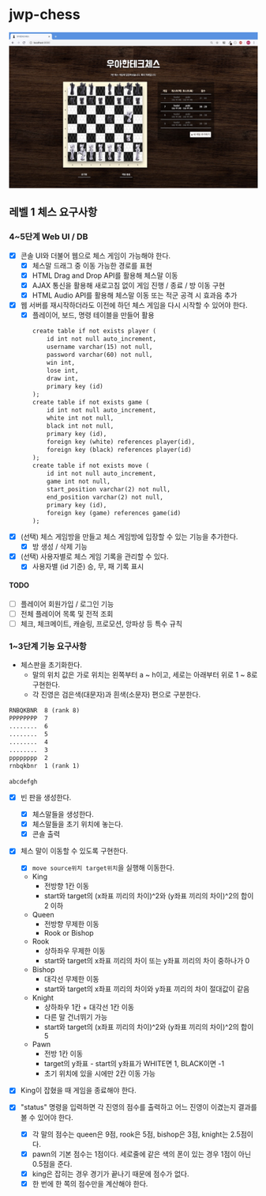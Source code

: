 # jwp-chess

![chess_web_ui_screenshot](./screenshot.jpg)

## 레벨 1 체스 요구사항

### 4~5단계 Web UI / DB

- [x] 콘솔 UI와 더불어 웹으로 체스 게임이 가능해야 한다.
    - [x] 체스말 드래그 중 이동 가능한 경로를 표현
    - [x] HTML Drag and Drop API를 활용해 체스말 이동
    - [x] AJAX 통신을 활용해 새로고침 없이 게임 진행 / 종료 / 방 이동 구현
    - [x] HTML Audio API를 활용해 체스말 이동 또는 적군 공격 시 효과음 추가

- [x] 웹 서버를 재시작하더라도 이전에 하던 체스 게임을 다시 시작할 수 있어야 한다.
    - [x] 플레이어, 보드, 명령 테이블을 만들어 활용
        ```mysql
        create table if not exists player (
            id int not null auto_increment,
            username varchar(15) not null,
            password varchar(60) not null,
            win int,
            lose int,
            draw int,
            primary key (id)
        );
        create table if not exists game (
            id int not null auto_increment,
            white int not null,
            black int not null,
            primary key (id),
            foreign key (white) references player(id),
            foreign key (black) references player(id)
        );
        create table if not exists move (
            id int not null auto_increment,
            game int not null,
            start_position varchar(2) not null,
            end_position varchar(2) not null,
            primary key (id),
            foreign key (game) references game(id)
        );
        ```

- [x] (선택) 체스 게임방을 만들고 체스 게임방에 입장할 수 있는 기능을 추가한다.
    - [x] 방 생성 / 삭제 기능 

- [x] (선택) 사용자별로 체스 게임 기록을 관리할 수 있다.
    - [x] 사용자별 (id 기준) 승, 무, 패 기록 표시

#### TODO

- [ ] 플레이어 회원가입 / 로그인 기능 
- [ ] 전체 플레이어 목록 및 전적 조회
- [ ] 체크, 체크메이트, 캐슬링, 프로모션, 앙파상 등 특수 규칙

### 1~3단계 기능 요구사항

- 체스판을 초기화한다.
    - 말의 위치 값은 가로 위치는 왼쪽부터 a ~ h이고, 세로는 아래부터 위로 1 ~ 8로 구현한다.
    - 각 진영은 검은색(대문자)과 흰색(소문자) 편으로 구분한다.

```shell script
RNBQKBNR  8 (rank 8)
PPPPPPPP  7
........  6
........  5
........  4
........  3
pppppppp  2
rnbqkbnr  1 (rank 1)

abcdefgh
```

- [x] 빈 판을 생성한다.
    - [x] 체스말들을 생성한다.
    - [x] 체스말들을 초기 위치에 놓는다.
    - [x] 콘솔 출력

- [x] 체스 말이 이동할 수 있도록 구현한다.
    - [x] `move source위치 target위치`을 실행해 이동한다.
    - King
        - 전방향 1칸 이동
        - start와 target의 (x좌표 끼리의 차이)^2와 (y좌표 끼리의 차이)^2의 합이 2 이하
    - Queen
        - 전방향 무제한 이동
        - Rook or Bishop
    - Rook
        - 상하좌우 무제한 이동
        - start와 target의 x좌표 끼리의 차이 또는 y좌표 끼리의 차이 중하나가 0
    - Bishop
        - 대각선 무제한 이동
        - start와 target의 x좌표 끼리의 차이와 y좌표 끼리의 차이 절대값이 같음
    - Knight
        - 상하좌우 1칸 + 대각선 1칸 이동
        - 다른 말 건너뛰기 가능
        - start와 target의 (x좌표 끼리의 차이)^2와 (y좌표 끼리의 차이)^2의 합이 5
    - Pawn
        - 전방 1칸 이동
        - target의 y좌표 - start의 y좌표가 WHITE면 1, BLACK이면 -1
        - 초기 위치에 있을 시에만 2칸 이동 가능

- [x] King이 잡혔을 때 게임을 종료해야 한다.
- [x] "status" 명령을 입력하면 각 진영의 점수를 출력하고 어느 진영이 이겼는지 결과를 볼 수 있어야 한다.
    - [x] 각 말의 점수는 queen은 9점, rook은 5점, bishop은 3점, knight는 2.5점이다.
    - [x] pawn의 기본 점수는 1점이다. 세로줄에 같은 색의 폰이 있는 경우 1점이 아닌 0.5점을 준다.
    - [x] king은 잡히는 경우 경기가 끝나기 때문에 점수가 없다.
    - [x] 한 번에 한 쪽의 점수만을 계산해야 한다.
